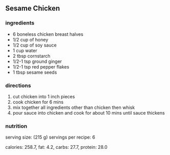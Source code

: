
Sesame Chicken
--------------

### ingredients
- 6 boneless chicken breast halves
- 1/2 cup of honey
- 1/2 cup of soy sauce
- 1 cup water
- 2 tbsp cornstarch
- 1/2-1 tsp ground ginger
- 1/2-1 tsp red pepper flakes
- 1 tbsp sesame seeds

### directions
1. cut chicken into 1 inch pieces
2. cook chicken for 6 mins
3. mix together all ingredients other than chicken then whisk
4. pour sauce into chicken and cook for about 10 mins until sauce thickens

### nutrition
serving size: (215 g)
servings per recipe: 6

calories: 258.7, fat: 4.2, carbs: 27.7, protein: 28.0
